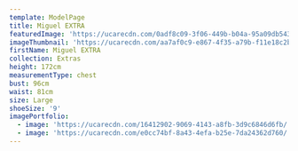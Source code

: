 ```yaml
---
template: ModelPage
title: Miguel EXTRA
featuredImage: 'https://ucarecdn.com/0adf8c09-3f06-449b-b04a-95a09db543b4/'
imageThumbnail: 'https://ucarecdn.com/aa7af0c9-e867-4f35-a79b-f11e18c2b152/'
firstName: Miguel EXTRA
collection: Extras
height: 172cm
measurementType: chest
bust: 96cm
waist: 81cm
size: Large
shoeSize: '9'
imagePortfolio:
  - image: 'https://ucarecdn.com/16412902-9069-4143-a8fb-3d9c6846d6fb/'
  - image: 'https://ucarecdn.com/e0cc74bf-8a43-4efa-b25e-7da24362d760/'
---
```



